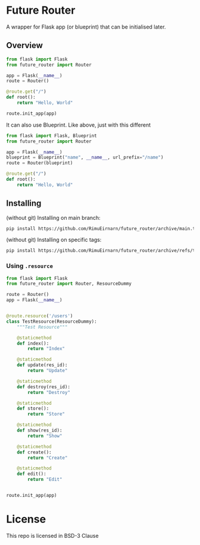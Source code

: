 # Future Router

A wrapper for Flask app (or blueprint) that can be initialised later.

## Overview

```python
from flask import Flask
from future_router import Router

app = Flask(__name__)
route = Router()

@route.get("/")
def root():
    return "Hello, World"

route.init_app(app)
```

It can also use Blueprint. Like above, just with this different

```python
from flask import Flask, Blueprint
from future_router import Router

app = Flask(__name__)
blueprint = Blueprint("name", __name__, url_prefix="/name")
route = Router(blueprint)

@route.get("/")
def root():
    return "Hello, World"
```

## Installing

(without git) Installing on main branch:

```sh
pip install https://github.com/RimuEirnarn/future_router/archive/main.tar.gz
```

(without git) Installing on specific tags:

```sh
pip install https://github.com/RimuEirnarn/future_router/archive/refs/tags/<version>.zip
```

### Using `.resource`

```python
from flask import Flask
from future_router import Router, ResourceDummy

route = Router()
app = Flask(__name__)


@route.resource('/users')
class TestResource(ResourceDummy):
    """Test Resource"""

    @staticmethod
    def index():
        return "Index"

    @staticmethod
    def update(res_id):
        return "Update"

    @staticmethod
    def destroy(res_id):
        return "Destroy"

    @staticmethod
    def store():
        return "Store"

    @staticmethod
    def show(res_id):
        return "Show"

    @staticmethod
    def create():
        return "Create"

    @staticmethod
    def edit():
        return "Edit"


route.init_app(app)
```

# License

This repo is licensed in BSD-3 Clause

